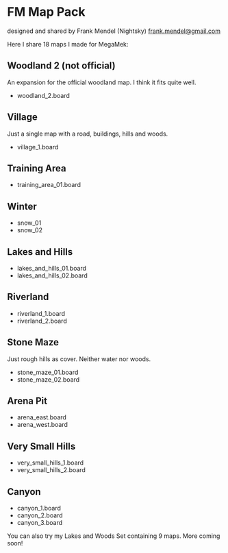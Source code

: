 # FM Map Pack

designed and shared by Frank Mendel (Nightsky) frank.mendel@gmail.com

Here I share 18 maps I made for MegaMek:

## Woodland 2 (not official)

An expansion for the official woodland map. I think it fits quite well.

- woodland_2.board

## Village

Just a single map with a road, buildings, hills and woods.

- village_1.board

## Training Area

- training_area_01.board

## Winter

- snow_01
- snow_02

## Lakes and Hills

- lakes_and_hills_01.board
- lakes_and_hills_02.board

## Riverland

- riverland_1.board
- riverland_2.board

## Stone Maze

Just rough hills as cover. Neither water nor woods.

- stone_maze_01.board
- stone_maze_02.board

## Arena Pit

- arena_east.board
- arena_west.board

## Very Small Hills

- very_small_hills_1.board
- very_small_hills_2.board

## Canyon

- canyon_1.board
- canyon_2.board
- canyon_3.board

You can also try my Lakes and Woods Set containing 9 maps. More coming soon!
